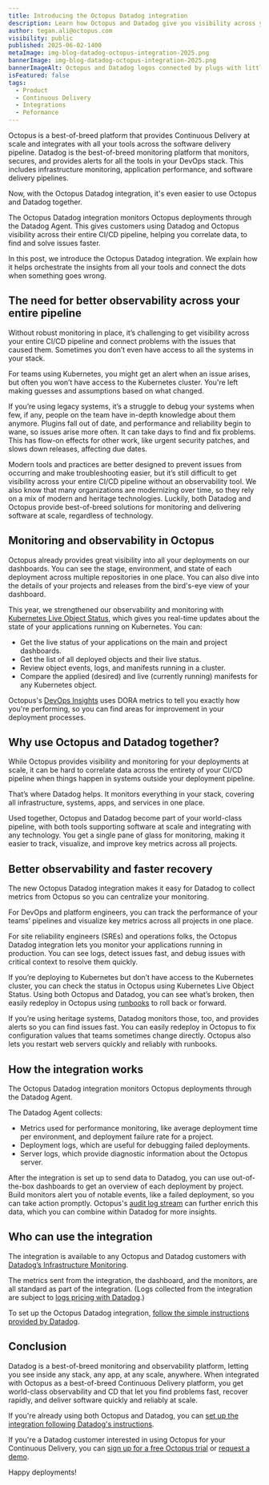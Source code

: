 ```yaml
---
title: Introducing the Octopus Datadog integration
description: Learn how Octopus and Datadog give you visibility across your entire CI/CD pipeline, helping you correlate data, to find and solve issues faster.
author: tegan.ali@octopus.com
visibility: public
published: 2025-06-02-1400
metaImage: img-blog-datadog-octopus-integration-2025.png
bannerImage: img-blog-datadog-octopus-integration-2025.png
bannerImageAlt: Octopus and Datadog logos connected by plugs with little stars around the connection.
isFeatured: false
tags: 
  - Product
  - Continuous Delivery
  - Integrations
  - Peformance
---
```


Octopus is a best-of-breed platform that provides Continuous Delivery at scale and integrates with all your tools across the software delivery pipeline. Datadog is the best-of-breed monitoring platform that monitors, secures, and provides alerts for all the tools in your DevOps stack. This includes infrastructure monitoring, application performance, and software delivery pipelines. 

Now, with the Octopus Datadog integration, it's even easier to use Octopus and Datadog together. 

The Octopus Datadog integration monitors Octopus deployments through the Datadog Agent. This gives customers using Datadog and Octopus visibility across their entire CI/CD pipeline, helping you correlate data, to find and solve issues faster.

In this post, we introduce the Octopus Datadog integration. We explain how it helps orchestrate the insights from all your tools and connect the dots when something goes wrong. 

## The need for better observability across your entire pipeline

Without robust monitoring in place, it’s challenging to get visibility across your entire CI/CD pipeline and connect problems with the issues that caused them. Sometimes you don’t even have access to all the systems in your stack.  

For teams using Kubernetes, you might get an alert when an issue arises, but often you won’t have access to the Kubernetes cluster. You're left making guesses and assumptions based on what changed.

If you’re using legacy systems, it’s a struggle to debug your systems when few, if any, people on the team have in-depth knowledge about them anymore. Plugins fall out of date, and performance and reliability begin to wane, so issues arise more often. It can take days to find and fix problems. This has flow-on effects for other work, like urgent security patches, and slows down releases, affecting due dates. 

Modern tools and practices are better designed to prevent issues from occurring and make troubleshooting easier, but it’s still difficult to get visibility across your entire CI/CD pipeline without an observability tool. We also know that many organizations are modernizing over time, so they rely on a mix of modern and heritage technologies. Luckily, both Datadog and Octopus provide best-of-breed solutions for monitoring and delivering software at scale, regardless of technology. 

## Monitoring and observability in Octopus

Octopus already provides great visibility into all your deployments on our dashboards. You can see the stage, environment, and state of each deployment across multiple repositories in one place. You can also dive into the details of your projects and releases from the bird's-eye view of your dashboard. 

This year, we strengthened our observability and monitoring with [Kubernetes Live Object Status](https://octopus.com/blog/kubernetes-live-object-status), which gives you real-time updates about the state of your applications running on Kubernetes. You can:

- Get the live status of your applications on the main and project dashboards.
- Get the list of all deployed objects and their live status.
- Review object events, logs, and manifests running in a cluster.
- Compare the applied (desired) and live (currently running) manifests for any Kubernetes object.

Octopus's [DevOps Insights](https://octopus.com/docs/insights) uses DORA metrics to tell you exactly how you're performing, so you can find areas for improvement in your deployment processes.

## Why use Octopus and Datadog together?

While Octopus provides visibility and monitoring for your deployments at scale, it can be hard to correlate data across the entirety of your CI/CD pipeline when things happen in systems outside your deployment pipeline. 

That’s where Datadog helps. It monitors everything in your stack, covering all infrastructure, systems, apps, and services in one place. 

Used together, Octopus and Datadog become part of your world-class pipeline, with both tools supporting software at scale and integrating with any technology. You get a single pane of glass for monitoring, making it easier to track, visualize, and improve key metrics across all projects.

## Better observability and faster recovery

The new Octopus Datadog integration makes it easy for Datadog to collect metrics from Octopus so you can centralize your monitoring.

For DevOps and platform engineers, you can track the performance of your teams’ pipelines and visualize key metrics across all projects in one place.

For site reliability engineers (SREs) and operations folks, the Octopus Datadog integration lets you monitor your applications running in production. You can see logs, detect issues fast, and debug issues with critical context to resolve them quickly.

If you’re deploying to Kubernetes but don’t have access to the Kubernetes cluster, you can check the status in Octopus using Kubernetes Live Object Status. Using both Octopus and Datadog, you can see what’s broken, then easily redeploy in Octopus using [runbooks](https://octopus.com/docs/runbooks) to roll back or forward. 

If you’re using heritage systems, Datadog monitors those, too, and provides alerts so you can find issues fast. You can easily redeploy in Octopus to fix configuration values that teams sometimes change directly. Octopus also lets you restart web servers quickly and reliably with runbooks. 

## How the integration works

The Octopus Datadog integration monitors Octopus deployments through the Datadog Agent. 

The Datadog Agent collects:

- Metrics used for performance monitoring, like average deployment time per environment, and deployment failure rate for a project. 
- Deployment logs, which are useful for debugging failed deployments. 
- Server logs, which provide diagnostic information about the Octopus server. 

After the integration is set up to send data to Datadog, you can use out-of-the-box dashboards to get an overview of each deployment by project. Build monitors alert you of notable events, like a failed deployment, so you can take action promptly. Octopus's [audit log stream](https://octopus.com/docs/security/users-and-teams/auditing/audit-stream#configure-audit-stream) can further enrich this data, which you can combine within Datadog for more insights.

## Who can use the integration

The integration is available to any Octopus and Datadog customers with [Datadog’s Infrastructure Monitoring](https://www.datadoghq.com/dg/enterprise/it-infrastructure-monitoring/).

The metrics sent from the integration, the dashboard, and the monitors, are all standard as part of the integration. (Logs collected from the integration are subject to [logs pricing with Datadog](https://docs.datadoghq.com/account_management/billing/pricing/#log-management).)

To set up the Octopus Datadog integration, [follow the simple instructions provided by Datadog](https://github.com/DataDog/integrations-core/blob/master/octopus_deploy/README.md).

## Conclusion

Datadog is a best-of-breed monitoring and observability platform, letting you see inside any stack, any app, at any scale, anywhere. When integrated with Octopus as a best-of-breed Continuous Delivery platform, you get world-class observability and CD that let you find problems fast, recover rapidly, and deliver software quickly and reliably at scale.

If you're already using both Octopus and Datadog, you can [set up the integration following Datadog's instructions](https://github.com/DataDog/integrations-core/blob/master/octopus_deploy/README.md).

If you're a Datadog customer interested in using Octopus for your Continuous Delivery, you can [sign up for a free Octopus trial](https://octopus.com/start) or [request a demo](https://octopus.com/lp/schedule-a-demo). 

Happy deployments!
